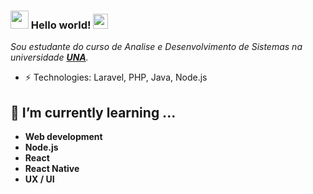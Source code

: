 ### <img src="https://github.com/rajput2107/rajput2107/blob/master/Assets/Hi.gif" width="29px"> Hello world!&nbsp;<img src="https://github.com/rajput2107/rajput2107/blob/master/Assets/Earth.gif" width="24px">
<em>Sou estudante do curso de Analise e Desenvolvimento de Sistemas na universidade <a href="https://www.una.br/"><b>UNA</b></a>. </em>
 <br/>
 
-  ⚡ Technologies: Laravel, PHP, Java, Node.js

## 🌱 I’m currently learning ...

- **Web development**
- **Node.js**
- **React**
- **React Native**
- **UX / UI**

